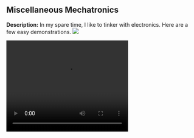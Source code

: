 ## Miscellaneous Mechatronics

**Description:** In my spare time, I like to tinker with electronics. Here are a few easy demonstrations.
<img src="images/mario.mp4"></a>


<video width="320" height="240" controls>
  <source src="images/mario.mp4" type="video/mp4">
  <source src="movie.ogg" type="video/ogg">
Your browser does not support the video tag.
</video>



